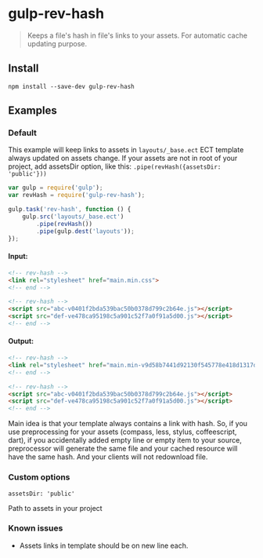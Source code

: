 gulp-rev-hash
=============

> Keeps a file's hash in file's links to your assets. For automatic cache updating purpose.

## Install

```
npm install --save-dev gulp-rev-hash
```


## Examples

### Default

This example will keep links to assets in `layouts/_base.ect` ECT template always updated on assets change. If your assets are not in root of your project, add assetsDir option, like this: `.pipe(revHash({assetsDir: 'public'}))`

```js
var gulp = require('gulp');
var revHash = require('gulp-rev-hash');

gulp.task('rev-hash', function () {
	gulp.src('layouts/_base.ect')
		.pipe(revHash())
		.pipe(gulp.dest('layouts'));
});
```

#### Input:

```html
<!-- rev-hash -->
<link rel="stylesheet" href="main.min.css">
<!-- end -->

<!-- rev-hash -->
<script src="abc-v0401f2bda539bac50b0378d799c2b64e.js"></script>
<script src="def-ve478ca95198c5a901c52f7a0f91a5d00.js"></script>
<!-- end -->
```

#### Output:

```html
<!-- rev-hash -->
<link rel="stylesheet" href="main.min-v9d58b7441d92130f545778e418d1317d.css">
<!-- end -->

<!-- rev-hash -->
<script src="abc-v0401f2bda539bac50b0378d799c2b64e.js"></script>
<script src="def-ve478ca95198c5a901c52f7a0f91a5d00.js"></script>
<!-- end -->
```

Main idea is that your template always contains a link with hash. So, if you use preprocessing for your assets (compass, less, stylus, coffeescript, dart), if you accidentally added empty line or empty item to your source, preprocessor will generate the same file and your cached resource will have the same hash. And your clients will not redownload file.

### Custom options

```
assetsDir: 'public'
```

Path to assets in your project

### Known issues

* Assets links in template should be on new line each.
